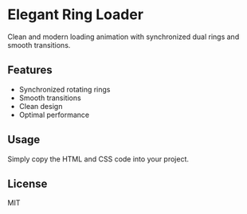 # Elegant Ring Loader

Clean and modern loading animation with synchronized dual rings and smooth transitions.


## Features
- Synchronized rotating rings
- Smooth transitions
- Clean design
- Optimal performance

## Usage
Simply copy the HTML and CSS code into your project.

## License
MIT

